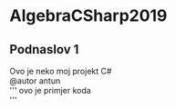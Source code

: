 # AlgebraCSharp2019
## Podnaslov 1 
Ovo je neko moj projekt C#  
@autor antun  
'''
ovo je primjer koda  
'''
